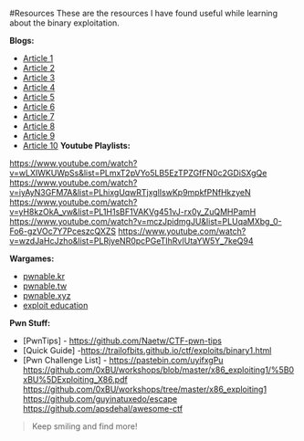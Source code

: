 #Resources
These are the resources I have found useful while learning about the binary exploitation.

**Blogs:**

- [Article 1](https://trailofbits.github.io/ctf/exploits/)
- [Article 2](https://medium.com/bugbountywriteup/binary-exploitation-5fe810db3ed4)
- [Article 3](https://medium.com/bugbountywriteup/modern-binary-exploitation-writeups-ii-62c092f7f389)
- [Article 4](https://medium.com/bugbountywriteup/binary-writeup-0x03-9a9546711ef2)
- [Article 5](https://medium.com/bugbountywriteup/binary-writeup-0x04-baeed833ddf)
- [Article 6](https://www.secjuice.com/binary-exploitation/)
- [Article 7](https://hackernoon.com/binary-exploitation-eli5-part-1-9bc23855a3d8)
- [Article 8](https://tuonilabs.wordpress.com/category/binary-exploitation/)
- [Article 9](http://www.cse.iitm.ac.in/~chester/courses/17o_sse/slides/3_BufOverflows.pdf)
- [Article 10]()
  **Youtube Playlists:**

https://www.youtube.com/watch?v=wLXIWKUWpSs&list=PLmxT2pVYo5LB5EzTPZGfFN0c2GDiSXgQe
https://www.youtube.com/watch?v=iyAyN3GFM7A&list=PLhixgUqwRTjxglIswKp9mpkfPNfHkzyeN
https://www.youtube.com/watch?v=yH8kzOkA_vw&list=PL1H1sBF1VAKVg451vJ-rx0y_ZuQMHPamH
https://www.youtube.com/watch?v=mczJpidmgJU&list=PLUqaMXbg_0-Fo6-gzVOc7Y7PceszcQXZS
https://www.youtube.com/watch?v=wzdJaHcJzho&list=PLRjyeNR0pcPGeTIhRvIUtaYW5Y_7keQ94

**Wargames:**

- [pwnable.kr](http://pwnable.kr/)
- [pwnable.tw](http://pwnable.tw/)
- [pwnable.xyz](https://pwnable.xyz/)
- [exploit education](https://exploit.education/)

**Pwn Stuff:**

- [PwnTips] - https://github.com/Naetw/CTF-pwn-tips
- [Quick Guide] -https://trailofbits.github.io/ctf/exploits/binary1.html
- [Pwn Challenge List] - https://pastebin.com/uyifxgPu
  https://github.com/0xBU/workshops/blob/master/x86_exploiting1/%5B0xBU%5DExploiting_X86.pdf
  https://github.com/0xBU/workshops/tree/master/x86_exploiting1
  https://github.com/guyinatuxedo/escape
  https://github.com/apsdehal/awesome-ctf

> Keep smiling and find more!
